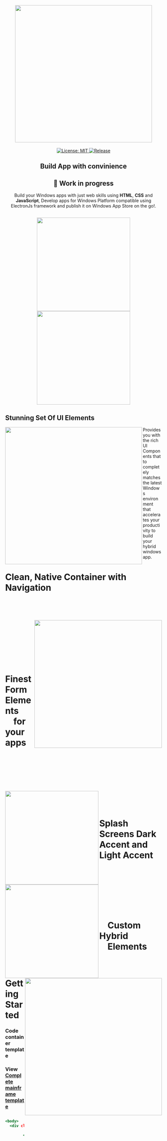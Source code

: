 <h2 align="center"> 
  <img src="https://github.com/vivekverma007/Windows10_framework/blob/master/app_preview/app_preview_readme_title_flat__.png" width="440" /> 
</h2>

<meta name='keywords' content='Windows10,framework,html,css,js'>
<meta name='description' content='Build Windows 10 look and feel web apps or electron apps using html,css & js'>
<meta name='author' content='Vivek Verma'>

<p align="center">
	
  <a href="https://github.com/vivekverma007/Windows10&#95;framework/blob/master/LICENSE">
    <img src="https://img.shields.io/badge/License-MIT-darklime.svg?style=flat-square&color=blue"
      alt="License: MIT" />
  </a>
  
  <a href="https://github.com/vivekverma007/Windows10&#95;framework">
    <img src="https://img.shields.io/badge/Release-v1.0 Under Construction-darklime.svg?style=flat-square&color=darklime"
      alt="Release" />
  </a>
 
</p>

<h2 align="center">Build App with convinience</h2>
<h2 align="center">🔧 Work in progress</h2>

<p align="center">
	Build your Windows apps with just web skills using <b>HTML</b>, <b>CSS</b> and <b>JavaScript</b>, Develop apps for Windows Platform compatible using ElectronJs framework and publish it on Windows App Store on the go!. <br>
	
</p>

<h2 align="center">
	
<img src="https://github.com/vivekverma007/Windows10_framework/blob/master/app_preview/app_preview_button_store.png" width="300" />

<img src="https://github.com/vivekverma007/Windows10_framework/blob/master/app_preview/app_preview_button_electron.png" width="300" />

</h2>

## Stunning Set Of UI Elements

<img align="left" src="https://github.com/vivekverma007/Windows10_framework/blob/master/app_preview/app_preview_readme_ui_teaser.PNG" width="440" />
<p>
Provides you with the rich UI Components that to completely matches the latest Windows environment that accelerates your productivity to build your hybrid windows app.
<br>
</p>
<h1>Clean, Native Container with Navigation</h1>



<br>
<br><br><br>
<img align="right" src="https://github.com/vivekverma007/Windows10_framework/blob/master/app_preview/app_preview_readme_progress_line.PNG" width="410" />
<p>
<br><br>
<br><br><br>
</p>
<h1> &nbsp &nbsp Finest Form Elements <br> &nbsp &nbsp for your apps</h1>




<br>
<br><br>
<br><br><br><br>
<img align="left" src="https://github.com/vivekverma007/Windows10_framework/blob/master/app_preview/app_preview_readme_splash_screen_dark.PNG" width="300" />
<img align="left" src="https://github.com/vivekverma007/Windows10_framework/blob/master/app_preview/app_preview_readme_splash_screen.PNG" width="300" />
<p>
<br><br>
</p>
<h1> Splash Screens <b>Dark Accent</b> and <b>Light Accent</b> </h1>







<br><br>
<br><br><br>
<img align="right" src="https://github.com/vivekverma007/Windows10_framework/blob/master/app_preview/app_preview_readme_custom_link.PNG" width="440" />
<p>
<br><br>
</p>
<h1> &nbsp &nbsp Custom Hybrid <br> &nbsp &nbsp Elements</h1>




<br>
<h1></h1>
<h1>Getting Started</h1>

### Code container template
<h3>View <a href="https://github.com/vivekverma007/Windows10-framework/blob/master/templates/screen-main.html">Complete mainframe template</a></h3> 

```htm

<body>			
  <div class="app-container">
	
    	<div class="app-tabs"> 
        	<div id="app-wrapper">           
     		   <nav class="animate">       
        	     <!-- Your App Name--> 
        	      <span id="app-name">Windows10 Framework</span>
        		<ul>
			  <a href="#" class="app-nav-toggler" id="menu-toggle"></a><br>
			  <!-- Navigation items--> 
                          <li><a href="#app-section-1" class="nav-icon icon-1"><span>Tab 1</span></a></li>
			  <li><a href="#app-section-2" class="nav-icon icon-2"><span>Tab 2</span></a></li>
			  <li><a href="#app-section-3" class="nav-icon icon-3"><span>Tab 3</span></a></li>
		          <li><a href="#app-section-4" class="nav-icon icon-4"><span>Tab 4</span></a></li>
			</ul>
        	   </nav>
       		</div>
		
    	 <div class="app-content-wrap">					
     		<section id="app-section-1">      
        		<div class="app-section-container">
			......
			<Your Content>
			......
			</div>
		</section>
		..........
		<section id="app-section-4">      
        		<div class="app-section-container">
			......
			<Your Content>
			......
			</div>
		</section>
	</div>
      </div>
   </div>
</body>

```

### Configure App Color
You can customize entire app color including all components using `accentColor.css` file
#### ../ projectDirectory / app_config / css / accentColor.css

```css
	:root {
	    --AppColor: #2D7D9A;  /*Customize with your own color*/
	    --alpha_c : #eee;
	}

```



### Configure App Font Family / Weight or ScrollBars
You can customize entire app font family and font weight or scrollbars using `accentConfig.css` file
#### ../ projectDirectory / app_config / css / accentConfig.css

```css
	body {
	    font-weight: 400;
	    font-family: Segoe UI, sans-serif;  /*Customize with your own font family*/
	    .... }
	  
	*::-webkit-scrollbar,
	*::-webkit-scrollbar-thumb {
	  .... }

```



### Libraries require:

<a href="https://jquery.com">jQuery - jquery.com</a> <br>
<a href="https://github.com/icons8/windows-10-icons">icons8/windows-10-icons</a>





## License

	MIT License

	Copyright (c) 2020 vivekverma007

	Permission is hereby granted, free of charge, to any person obtaining a copy
	of this software and associated documentation files (the "Software"), to deal
	in the Software without restriction, including without limitation the rights
	to use, copy, modify, merge, publish, distribute, sublicense, and/or sell
	copies of the Software, and to permit persons to whom the Software is
	furnished to do so, subject to the following conditions:

	The above copyright notice and this permission notice shall be included in all
	copies or substantial portions of the Software.

	THE SOFTWARE IS PROVIDED "AS IS", WITHOUT WARRANTY OF ANY KIND, EXPRESS OR
	IMPLIED, INCLUDING BUT NOT LIMITED TO THE WARRANTIES OF MERCHANTABILITY,
	FITNESS FOR A PARTICULAR PURPOSE AND NONINFRINGEMENT. IN NO EVENT SHALL THE
	AUTHORS OR COPYRIGHT HOLDERS BE LIABLE FOR ANY CLAIM, DAMAGES OR OTHER
	LIABILITY, WHETHER IN AN ACTION OF CONTRACT, TORT OR OTHERWISE, ARISING FROM,
	OUT OF OR IN CONNECTION WITH THE SOFTWARE OR THE USE OR OTHER DEALINGS IN THE
	SOFTWARE.

